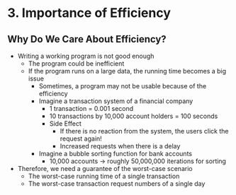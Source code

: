 # 3. Importance of Efficiency

## Why Do We Care About Efficiency?

* Writing a working program is not good enough 
  * The program could be inefficient
  * If the program runs on a large data, the running time becomes a big issue
    * Sometimes, a program may not be usable because of the efficiency
    * Imagine a transaction system of a financial company
      * 1 transaction = 0.001 second
      * 10 transactions by 10,000 account holders = 100 seconds
      * Side Effect
        * If there is no reaction from the system, the users click the request again!
        * Increased requests when there is a delay
    * Imagine a bubble sorting function for bank accounts
      * 10,000 accounts → roughly 50,000,000 iterations for sorting
* Therefore, we need a guarantee of the worst-case scenario
  * The worst-case running time of a single transaction
  * The worst-case transaction request numbers of a single day

